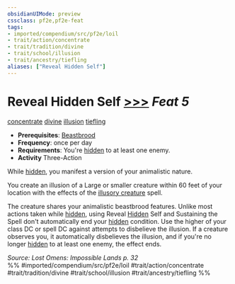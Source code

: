 ```yaml
---
obsidianUIMode: preview
cssclass: pf2e,pf2e-feat
tags:
- imported/compendium/src/pf2e/loil
- trait/action/concentrate
- trait/tradition/divine
- trait/school/illusion
- trait/ancestry/tiefling
aliases: ["Reveal Hidden Self"]
---
```

# Reveal Hidden Self  [>>>](chapter-9-playing-the-game.md#Actions "Three-Action") *Feat 5*  
[concentrate](concentrate.md)  [divine](divine.md)  [illusion](illusion.md)  [tiefling](tiefling-b1.md)  

- **Prerequisites**: [Beastbrood](beastbrood-loag.md)
- **Frequency**: once per day
- **Requirements**: You're [hidden](conditions.md#Hidden) to at least one enemy.
- **Activity** Three-Action

While [hidden](conditions.md#Hidden), you manifest a version of your animalistic nature.

You create an illusion of a Large or smaller creature within 60 feet of your location with the effects of the [illusory creature](../spells/illusory-creature.md) spell.

The creature shares your animalistic beastbrood features. Unlike most actions taken while [hidden](conditions.md#Hidden), using Reveal [Hidden](conditions.md#Hidden) Self and Sustaining the Spell don't automatically end your [hidden](conditions.md#Hidden) condition. Use the higher of your class DC or spell DC against attempts to disbelieve the illusion. If a creature observes you, it automatically disbelieves the illusion, and if you're no longer [hidden](conditions.md#Hidden) to at least one enemy, the effect ends.

*Source: Lost Omens: Impossible Lands p. 32*  
%% #imported/compendium/src/pf2e/loil #trait/action/concentrate #trait/tradition/divine #trait/school/illusion #trait/ancestry/tiefling %%